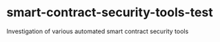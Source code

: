 # smart-contract-security-tools-test
Investigation of various automated smart contract security tools
